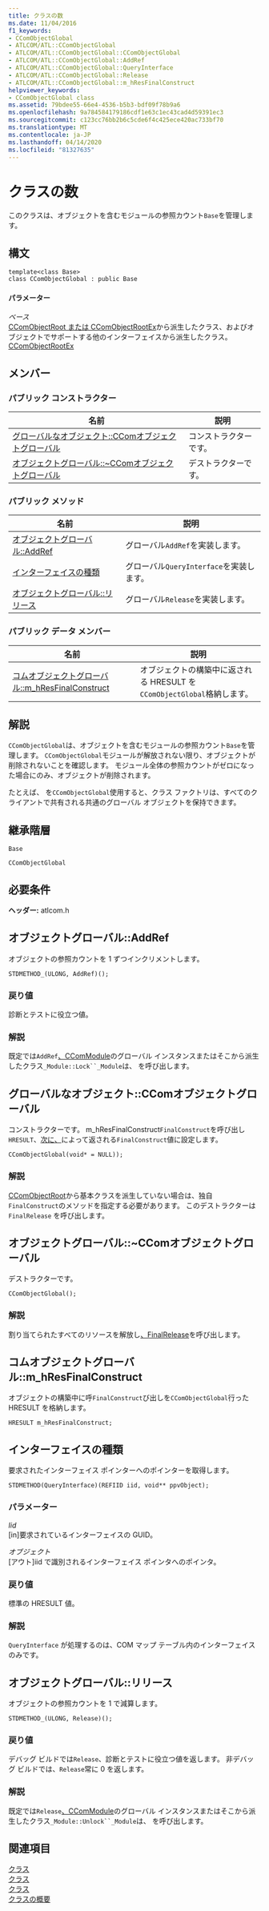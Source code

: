 ```yaml
---
title: クラスの数
ms.date: 11/04/2016
f1_keywords:
- CComObjectGlobal
- ATLCOM/ATL::CComObjectGlobal
- ATLCOM/ATL::CComObjectGlobal::CComObjectGlobal
- ATLCOM/ATL::CComObjectGlobal::AddRef
- ATLCOM/ATL::CComObjectGlobal::QueryInterface
- ATLCOM/ATL::CComObjectGlobal::Release
- ATLCOM/ATL::CComObjectGlobal::m_hResFinalConstruct
helpviewer_keywords:
- CComObjectGlobal class
ms.assetid: 79bdee55-66e4-4536-b5b3-bdf09f78b9a6
ms.openlocfilehash: 9a784584179186cdf1e63c1ec43cad4d59391ec3
ms.sourcegitcommit: c123cc76bb2b6c5cde6f4c425ece420ac733bf70
ms.translationtype: MT
ms.contentlocale: ja-JP
ms.lasthandoff: 04/14/2020
ms.locfileid: "81327635"
---
```

# <a name="ccomobjectglobal-class"></a>クラスの数

このクラスは、オブジェクトを含むモジュールの参照カウント`Base`を管理します。

## <a name="syntax"></a>構文

```
template<class Base>
class CComObjectGlobal : public Base
```

#### <a name="parameters"></a>パラメーター

*ベース*<br/>
[CComObjectRoot または CComObjectRootEx](../../atl/reference/ccomobjectroot-class.md)から派生したクラス、およびオブジェクトでサポートする他のインターフェイスから派生したクラス。 [CComObjectRootEx](../../atl/reference/ccomobjectrootex-class.md)

## <a name="members"></a>メンバー

### <a name="public-constructors"></a>パブリック コンストラクター

|名前|説明|
|----------|-----------------|
|[グローバルなオブジェクト::CComオブジェクトグローバル](#ccomobjectglobal)|コンストラクターです。|
|[オブジェクトグローバル::~CComオブジェクトグローバル](#dtor)|デストラクターです。|

### <a name="public-methods"></a>パブリック メソッド

|名前|説明|
|----------|-----------------|
|[オブジェクトグローバル::AddRef](#addref)|グローバル`AddRef`を実装します。|
|[インターフェイスの種類](#queryinterface)|グローバル`QueryInterface`を実装します。|
|[オブジェクトグローバル::リリース](#release)|グローバル`Release`を実装します。|

### <a name="public-data-members"></a>パブリック データ メンバー

|名前|説明|
|----------|-----------------|
|[コムオブジェクトグローバル::m_hResFinalConstruct](#m_hresfinalconstruct)|オブジェクトの構築中に返される HRESULT を`CComObjectGlobal`格納します。|

## <a name="remarks"></a>解説

`CComObjectGlobal`は、オブジェクトを含むモジュールの参照カウント`Base`を管理します。 `CComObjectGlobal`モジュールが解放されない限り、オブジェクトが削除されないことを確認します。 モジュール全体の参照カウントがゼロになった場合にのみ、オブジェクトが削除されます。

たとえば、 を`CComObjectGlobal`使用すると、クラス ファクトリは、すべてのクライアントで共有される共通のグローバル オブジェクトを保持できます。

## <a name="inheritance-hierarchy"></a>継承階層

`Base`

`CComObjectGlobal`

## <a name="requirements"></a>必要条件

**ヘッダー:** atlcom.h

## <a name="ccomobjectglobaladdref"></a><a name="addref"></a>オブジェクトグローバル::AddRef

オブジェクトの参照カウントを 1 ずつインクリメントします。

```
STDMETHOD_(ULONG, AddRef)();
```

### <a name="return-value"></a>戻り値

診断とテストに役立つ値。

### <a name="remarks"></a>解説

既定では`AddRef`[、CComModule](../../atl/reference/ccommodule-class.md)のグローバル インスタンスまたはそこから派生したクラス`_Module::Lock``_Module`は、 を呼び出します。

## <a name="ccomobjectglobalccomobjectglobal"></a><a name="ccomobjectglobal"></a>グローバルなオブジェクト::CComオブジェクトグローバル

コンストラクターです。 m_hResFinalConstruct`FinalConstruct`を呼び出し`HRESULT`、[次に、](#m_hresfinalconstruct)によって返される`FinalConstruct`値に設定します。

```
CComObjectGlobal(void* = NULL));
```

### <a name="remarks"></a>解説

[CComObjectRoot](../../atl/reference/ccomobjectroot-class.md)から基本クラスを派生していない場合は、独自`FinalConstruct`のメソッドを指定する必要があります。 このデストラクターは `FinalRelease` を呼び出します。

## <a name="ccomobjectglobalccomobjectglobal"></a><a name="dtor"></a>オブジェクトグローバル::~CComオブジェクトグローバル

デストラクターです。

```
CComObjectGlobal();
```

### <a name="remarks"></a>解説

割り当てられたすべてのリソースを解放し[、FinalRelease](ccomobjectrootex-class.md#finalrelease)を呼び出します。

## <a name="ccomobjectglobalm_hresfinalconstruct"></a><a name="m_hresfinalconstruct"></a>コムオブジェクトグローバル::m_hResFinalConstruct

オブジェクトの構築中に呼`FinalConstruct`び出しを`CComObjectGlobal`行った HRESULT を格納します。

```
HRESULT m_hResFinalConstruct;
```

## <a name="ccomobjectglobalqueryinterface"></a><a name="queryinterface"></a>インターフェイスの種類

要求されたインターフェイス ポインターへのポインターを取得します。

```
STDMETHOD(QueryInterface)(REFIID iid, void** ppvObject);
```

### <a name="parameters"></a>パラメーター

*Iid*<br/>
[in]要求されているインターフェイスの GUID。

*オブジェクト*<br/>
[アウト]iid で識別されるインターフェイス ポインタへのポインタ。

### <a name="return-value"></a>戻り値

標準の HRESULT 値。

### <a name="remarks"></a>解説

`QueryInterface` が処理するのは、COM マップ テーブル内のインターフェイスのみです。

## <a name="ccomobjectglobalrelease"></a><a name="release"></a>オブジェクトグローバル::リリース

オブジェクトの参照カウントを 1 で減算します。

```
STDMETHOD_(ULONG, Release)();
```

### <a name="return-value"></a>戻り値

デバッグ ビルドでは`Release`、診断とテストに役立つ値を返します。 非デバッグ ビルドでは、`Release`常に 0 を返します。

### <a name="remarks"></a>解説

既定では`Release`[、CComModule](../../atl/reference/ccommodule-class.md)のグローバル インスタンスまたはそこから派生したクラス`_Module::Unlock``_Module`は、 を呼び出します。

## <a name="see-also"></a>関連項目

[クラス](../../atl/reference/ccomobjectstack-class.md)<br/>
[クラス](../../atl/reference/ccomaggobject-class.md)<br/>
[クラス](../../atl/reference/ccomobject-class.md)<br/>
[クラスの概要](../../atl/atl-class-overview.md)
